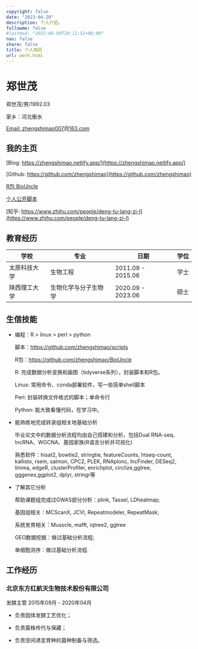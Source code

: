 ```yaml
---
copyright: false
date: "2023-04-20"
description: 个人介绍。
followme: false
#lastmod: "2022-06-09T20:12:52+08:00"
nav: false
share: false
title: 个人简历
url: work.html
---
```






# 郑世茂

<i class="fa fa-user"></i> 郑世茂/男/1992.03<br>

<i class="fa fa-home"></i>家乡：河北衡水<br>

<i class="fa fa-envelope"></i>[Email: zhengshimao007@163.com](mailto:zhengshimao007@163.com) 

## 我的主页

<i class="fa fa-home"></i> [Blog: https://zhengshimao.netlify.app/](https://zhengshimao.netlify.app/)  <br>

<i class="fa fa-github"></i> [Github: https://github.com/zhengshimao](https://github.com/zhengshimao)    

[R包 BioUncle](https://github.com/zhengshimao/BioUncle)    

[个人公开脚本](https://github.com/zhengshimao/scripts)<br>

<i class="fa fa-book"></i>[知乎: https://www.zhihu.com/people/deng-tu-lang-zi-l](https://www.zhihu.com/people/deng-tu-lang-zi-l) <br>

## 教育经历

| <i class="fa fa-university"></i> 学校 | <i class="fa fa-book-open"></i> 专业 | <i class="fa fa-calendar-alt"></i> 日期 | <i class="fa fa-user-graduate"></i> 学位 |
| ------------------------------------- | ------------------------------------ | --------------------------------------- | ---------------------------------------- |
| 太原科技大学                          | 生物工程                             | 2011.09 - 2015.06                       | 学士                                     |
| 陕西理工大学                          | 生物化学与分子生物学                 | 2020.09 - 2023.06                       | 硕士                                     |

## 生信技能

- 编程：R > linux > perl > python
  
  脚本：https://github.com/zhengshimao/scripts
  
  R包：https://github.com/zhengshimao/BioUncle
  
  R: 完成数据分析变换和画图（tidyverse系列），封装脚本和R包。
  
  Linux: 常用命令、conda部署软件，写一些简单shell脚本
  
  Perl:  封装转换文件格式的脚本；单命令行
  
  Python: 能大致看懂代码，在学习中。
  
- 能熟练地完成转录组相关地基础分析
  
  毕业论文中的数据分析流程均由自己搭建和分析，包括Dual RNA-seq、lncRNA、WGCNA、基因家族(R语言分析并可视化)
  
  熟悉软件：hisat2, bowtie2, stringtie, featureCounts, htseq-count, kallisto, rsem, salmon, CPC2, PLEK, RNAplonc, lncFinder, DESeq2, limma, edgeR, clusterProfiler, enrichplot, circlize,ggtree, gggenes,ggplot2, dplyr, stringr等
- 了解其它分析
  
  帮助课题组完成过GWAS部分分析：plink, Tassel, LDheatmap;
  
  基因组相关：MCScanX, JCVI, Repeatmodeler, RepeatMask;
  
  系统发育相关：Musscle, mafft, iqtree2, ggtree
  
  GEO数据挖掘：做过基础分析流程;
  
  单细胞测序：做过基础分析流程.
  

## 工作经历

### 北京东方红航天生物技术股份有限公司

 发酵主管   2015年09月 - 2020年04月

- 负责固体发酵工艺优化；
  
- 负责菌株传代与保藏；
  
- 负责空间诱变育种的菌种制备与筛选。

<head> 
    <script defer src="https://use.fontawesome.com/releases/v5.0.13/js/all.js"></script> 
    <script defer src="https://use.fontawesome.com/releases/v5.0.13/js/v4-shims.js"></script> 
</head> 
<link rel="stylesheet" href="https://use.fontawesome.com/releases/v5.0.13/css/all.css">
